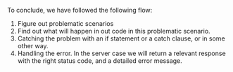 To conclude, we have followed the following flow:

1. Figure out problematic scenarios
1. Find out what will happen in out code in this problematic scenario.
1. Catching the problem with an if statement or a catch clause, or in some other way.
1. Handling the error. In the server case we will return a relevant response with the right status code, and a detailed error message. 
